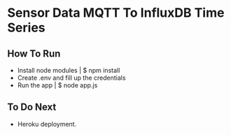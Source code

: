 # Sensor Data MQTT To InfluxDB Time Series
## How To Run
* Install node modules | $ npm install
* Create .env and fill up the credentials
* Run the app | $ node app.js

## To Do Next
* Heroku deployment.
